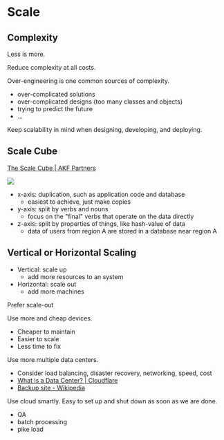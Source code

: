 # Scale

## Complexity

Less is more.

Reduce complexity at all costs.

Over-engineering is one common sources of complexity.

* over-complicated solutions
* over-complicated designs (too many classes and objects)
* trying to predict the future
* ...

Keep scalability in mind when designing, developing, and deploying.

## Scale Cube

[The Scale Cube | AKF Partners](https://akfpartners.com/growth-blog/scale-cube)

![](https://upload.wikimedia.org/wikipedia/commons/8/82/AKF_Scale_Cube.gif)

* x-axis: duplication, such as application code and database
  * easiest to achieve, just make copies
* y-axis: split by verbs and nouns
  * focus on the "final" verbs that operate on the data directly
* z-axis: split by properties of things, like hash-value of data
  * data of users from region A are stored in a database near region A

## Vertical or Horizontal Scaling

* Vertical: scale up
  * add more resources to an system
* Horizontal: scale out
  * add more machines

Prefer scale-out

Use more and cheap devices.

* Cheaper to maintain
* Easier to scale
* Less time to fix

Use more multiple data centers.

* Consider load balancing, disaster recovery, networking, speed, cost
* [What is a Data Center? | Cloudflare](https://www.cloudflare.com/learning/cdn/glossary/data-center/)
* [Backup site - Wikipedia](https://en.wikipedia.org/wiki/Backup_site#Hot_Sites)

Use cloud smartly. Easy to set up and shut down as soon as we are done.

* QA
* batch processing
* pike load